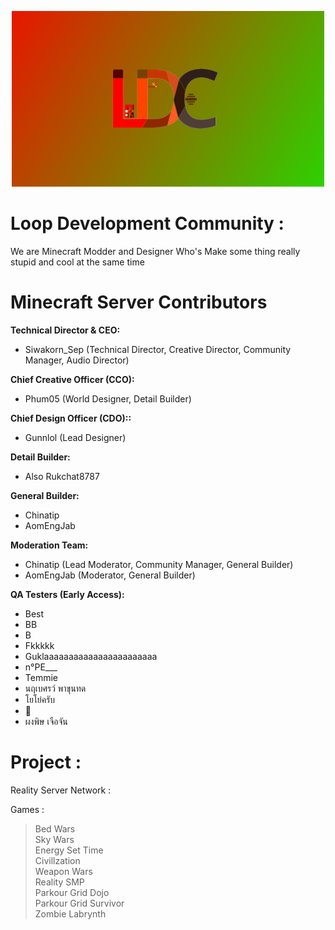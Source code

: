 <p align="center">
  <img width="500" alt="ldc wall" src="/LDCwall.png">
</p>

# Loop Development Community :
  We are Minecraft Modder and Designer Who's Make some thing really stupid and cool at the same time
  
# Minecraft Server Contributors

**Technical Director & CEO:**
* Siwakorn_Sep (Technical Director, Creative Director, Community Manager, Audio Director)

**Chief Creative Officer (CCO):**
* Phum05 (World Designer, Detail Builder)

**Chief Design Officer (CDO)::**
* Gunnlol (Lead Designer)

**Detail Builder:**
* Also Rukchat8787

**General Builder:**
* Chinatip 
* AomEngJab

**Moderation Team:**
* Chinatip (Lead Moderator, Community Manager, General Builder)
* AomEngJab (Moderator, General Builder)

**QA Testers (Early Access):**
* Best
* BB
* B
* Fkkkkk
* Guklaaaaaaaaaaaaaaaaaaaaaaa
* n°PE___
* Temmie
* นฤเบศรว์ พาขุนทด
* โยโย่ครับ
* 🐾
* ผงพิษ เจือจัน 

# Project :
  Reality Server Network :

  Games : 
  
  > Bed Wars \
  > Sky Wars \
  > Energy Set Time \
  > Civillzation \
  > Weapon Wars \
  > Reality SMP \
  > Parkour Grid Dojo \
  > Parkour Grid Survivor \
  > Zombie Labrynth
